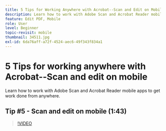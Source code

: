```yaml
---
title: 5 Tips for Working Anywhere with Acrobat--Scan and Edit on Mobile
description: Learn how to work with Adobe Scan and Acrobat Reader mobile apps to get work done from anywhere
feature: Edit PDF, Mobile
role: User
level: Beginner
topic-revisit: mobile
thumbnail: 34511.jpg
exl-id: 6da76aff-a72f-4524-aec6-49f343f834a1
---
```

# 5 Tips for working anywhere with Acrobat--Scan and edit on mobile

Learn how to work with Adobe Scan and Acrobat Reader mobile apps to get work done from anywhere.

## Tip #5 - Scan and edit on mobile (1:43)

>[!VIDEO](https://video.tv.adobe.com/v/34511?quality=12&learn=on&hidetitle=true)
